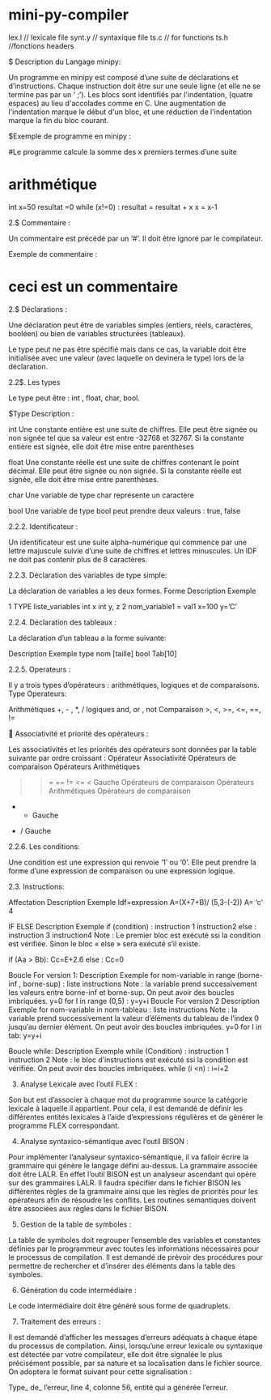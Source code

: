 # mini-py-compiler



lex.l // lexicale file 
synt.y // syntaxique file 
ts.c // for functions 
ts.h //fonctions headers 



$ Description du Langage minipy:


Un programme en minipy est composé d’une suite de déclarations et d’instructions. Chaque 
instruction doit être sur une seule ligne (et elle ne se termine pas par un ‘ ;’). 
Les blocs sont identifiés par l'indentation, (quatre espaces) au lieu d'accolades comme en C. Une 
augmentation de l'indentation marque le début d'un bloc, et une réduction de l'indentation marque la 
fin du bloc courant. 

$Exemple de programme en minipy :


#Le programme calcule la somme des x premiers termes d’une suite 
# arithmétique 
int x=50 
resultat =0 
while (x!=0) : 
 resultat = resultat + x 
 x = x-1 
 
 
2.$ Commentaire : 

Un commentaire est précédé par un ‘#’. Il doit être ignoré par le compilateur. 

Exemple de commentaire :

# ceci est un commentaire 

2.$ Déclarations :

Une déclaration peut être de variables simples (entiers, réels, caractères, booléen) ou bien de 
variables structurées (tableaux). 

Le type peut ne pas être spécifié mais dans ce cas, la variable doit être initialisée avec une 
valeur (avec laquelle on devinera le type) lors de la déclaration. 

2.2$. Les types 

Le type peut être : int , float, char, bool. 

$Type Description :

int Une constante entière est une suite de chiffres. Elle peut être signée ou non signée tel que 
sa valeur est entre -32768 et 32767. Si la constante entière est signée, elle doit être mise 
entre parenthèses

float Une constante réelle est une suite de chiffres contenant le point décimal. Elle peut être 
signée ou non signée. Si la constante réelle est signée, elle doit être mise entre 
parenthèses.

char Une variable de type char représente un caractère

bool Une variable de type bool peut prendre deux valeurs : true, false 

2.2.2. Identificateur :

Un identificateur est une suite alpha-numérique qui commence par une lettre majuscule suivie 
d’une suite de chiffres et lettres minuscules. Un IDF ne doit pas contenir plus de 8 caractères. 

2.2.3. Déclaration des variables de type simple:

La déclaration de variables a les deux formes. 
Forme Description Exemple

1 TYPE liste_variables int x 
int y, z 
2 nom_variable1 = val1 x=100 
y=’C’ 

2.2.4. Déclaration des tableaux :

La déclaration d’un tableau a la forme suivante: 

Description Exemple 
type nom [taille] bool Tab[10] 

2.2.5. Operateurs :

Il y a trois types d’opérateurs : arithmétiques, logiques et de comparaisons. 
Type Operateurs:

Arithmétiques +, - , *, / 
logiques and, or , not
Comparaison >, <, >=, <=, ==, !=

 Associativité et priorité des opérateurs :

Les associativités et les priorités des opérateurs sont données par la table suivante par ordre 
croissant : 
Opérateur Associativité 
Opérateurs de 
comparaison 
Opérateurs 
Arithmétiques 
 > >= == != <= < Gauche 
Opérateurs de 
comparaison 
Opérateurs 
Arithmétiques 
Opérateurs de 
comparaison 
+ - Gauche 
* / Gauche 

2.2.6. Les conditions:

Une condition est une expression qui renvoie ‘1’ ou ‘0’. Elle peut prendre la forme d’une 
expression de comparaison ou une expression logique. 

2.3. Instructions:

Affectation 
Description Exemple 
Idf=expression A=(X+7+B)/ (5,3-(-2)) 
A= ‘c’
4 

IF ELSE 
Description Exemple 
if (condition) : 
 instruction 1 
 instruction2 
else : 
 instruction 3
 instruction4 
Note : 
Le premier bloc est exécuté ssi la condition est 
vérifiée. Sinon le bloc « else » sera exécuté s’il 
existe. 
 
if (Aa > Bb): 
 Cc=E+2.6 
else : 
 Cc=0 
 
Boucle For version 1:
Description Exemple 
for nom-variable in range (borne-inf , borne-sup) : 
 liste instructions 
Note : la variable prend successivement les 
valeurs entre borne-inf et borne-sup. 
On peut avoir des boucles imbriquées.
y=0 
for I in range (0,5) : 
 y=y+i
Boucle For version 2
Description Exemple 
for nom-variable in nom-tableau : 
 liste instructions 
Note : la variable prend successivement la 
valeur d’éléments du tableau de l’index 0 
jusqu’au dernier élément. 
On peut avoir des boucles imbriquées.
y=0 
for I in tab: 
 y=y+i
 
Boucle while:
Description Exemple 
while (Condition) : 
 instruction 1 
 instruction 2 
Note : le bloc d’instructions est exécuté ssi la 
condition est vérifiée. 
On peut avoir des boucles imbriquées.
while (i <n) : 
 i=i+2
 
3. Analyse Lexicale avec l’outil FLEX : 

Son but est d’associer à chaque mot du programme source la catégorie lexicale à laquelle il 
appartient. Pour cela, il est demandé de définir les différentes entités lexicales à l’aide d’expressions 
régulières et de générer le programme FLEX correspondant. 


4. Analyse syntaxico-sémantique avec l’outil BISON : 

 Pour implémenter l’analyseur syntaxico-sémantique, il va falloir écrire la grammaire qui génère le 
langage défini au-dessus. La grammaire associée doit être LALR. En effet l’outil BISON est un 
analyseur ascendant qui opère sur des grammaires LALR. Il faudra spécifier dans le fichier BISON les 
différentes règles de la grammaire ainsi que les règles de priorités pour les opérateurs afin de résoudre 
les conflits. Les routines sémantiques doivent être associées aux règles dans le fichier BISON. 

5. Gestion de la table de symboles : 

La table de symboles doit regrouper l’ensemble des variables et constantes définies par le 
programmeur avec toutes les informations nécessaires pour le processus de compilation. Il est 
demandé de prévoir des procédures pour permettre de rechercher et d’insérer des éléments dans la 
table des symboles. 

6. Génération du code intermédiaire :

Le code intermédiaire doit être généré sous forme de quadruplets. 

7. Traitement des erreurs : 

Il est demandé d’afficher les messages d’erreurs adéquats à chaque étape du processus de 
compilation. Ainsi, lorsqu’une erreur lexicale ou syntaxique est détectée par votre compilateur, elle 
doit être signalée le plus précisément possible, par sa nature et sa localisation dans le fichier source. 
On adoptera le format suivant pour cette signalisation : 
 
 Type_ de_ l’erreur, line 4, colonne 56, entité qui a générée l’erreur.
